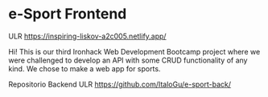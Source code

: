 # e-Sport Frontend

ULR https://inspiring-liskov-a2c005.netlify.app/ 

Hi! This is our third Ironhack Web Development Bootcamp project where we were challenged to develop an API with some CRUD functionality of any kind. We chose to make a web app for sports.


Repositorio Backend ULR https://github.com/ItaloGu/e-sport-back/
